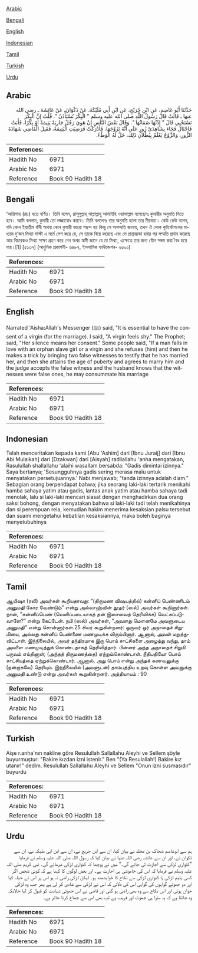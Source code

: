 [Arabic](#arabic)

[Bengali](#bengali)

[English](#english)

[Indonesian](#indonesian)

[Tamil](#tamil)

[Turkish](#turkish)

[Urdu](#urdu)

## Arabic


<div dir="rtl" lang="ar" style={{fontSize:'larger',backgroundColor:'#f8f9fa',padding:20}}>
حَدَّثَنَا أَبُو عَاصِمٍ، عَنِ ابْنِ جُرَيْجٍ، عَنِ ابْنِ أَبِي مُلَيْكَةَ، عَنْ ذَكْوَانَ، عَنْ عَائِشَةَ ـ رضى الله عنها ـ قَالَتْ قَالَ رَسُولُ اللَّهِ صلى الله عليه وسلم ‏"‏ الْبِكْرُ تُسْتَأْذَنُ ‏"‏‏.‏ قُلْتُ إِنَّ الْبِكْرَ تَسْتَحْيِي قَالَ ‏"‏ إِذْنُهَا صُمَاتُهَا ‏"‏‏.‏ وَقَالَ بَعْضُ النَّاسِ إِنْ هَوِيَ رَجُلٌ جَارِيَةً يَتِيمَةً أَوْ بِكْرًا، فَأَبَتْ فَاحْتَالَ فَجَاءَ بِشَاهِدَىْ زُورٍ عَلَى أَنَّهُ تَزَوَّجَهَا، فَأَدْرَكَتْ فَرَضِيَتِ الْيَتِيمَةُ، فَقَبِلَ الْقَاضِي شَهَادَةَ الزُّورِ، وَالزَّوْجُ يَعْلَمُ بِبُطْلاَنِ ذَلِكَ، حَلَّ لَهُ الْوَطْءُ‏.‏
</div>
<div style={{backgroundColor:'#f8f9fa',padding:20, marginBottom: 10}}><table> <thead> <tr> <th>References:</th> <th></th> </tr> </thead> <tbody><tr><td>Hadith No</td><td>6971</td></tr><tr><td>Arabic No</td><td>6971</td></tr><tr><td>Reference</td><td>Book 90 Hadith 18</td></tr></tbody></table></div>

## Bengali


<div dir="ltr" lang="bn" style={{fontSize:'larger',backgroundColor:'#f8f9fa',padding:20}}>
‘আয়িশাহ (রাঃ) হতে বর্ণিত। তিনি বলেন, রাসূলুল্লাহ্ সাল্লাল্লাহু আলাইহি ওয়াসাল্লাম বলেছেনঃ কুমারীর অনুমতি নিতে হবে। আমি বললাম, কুমারী তো লজ্জাবোধ করবে। তিনি বললেনঃ তার অনুমতি হলো তার নীরবতা। কেউ কেউ বলেন, যদি কোন ইয়াতীম বাঁদী অথবা কোন কুমারী কারো পছন্দ হয় কিন্তু সে অসম্মতি জানায়, তখন ঐ লোক কূটকৌশলের মাধ্যমে দু’জন মিথ্যা সাক্ষী এ মর্মে পেশ করে যে, সে তাকে বিয়ে করেছে এবং সে প্রাপ্তবয়স্কা হবার পর সম্মতি প্রদান করেছে আর বিচারকও মিথ্যা সাক্ষ্য গ্রহণ করে নেন অথচ স্বামী জানে যে তা মিথ্যা, এক্ষেত্রে তার জন্য যৌন সঙ্গম করা বৈধ হয়ে যায়।[1] [৫১৩৭] (আধুনিক প্রকাশনী- ৬৪৮৭, ইসলামিক ফাউন্ডেশন- ৬৫০০)
</div>
<div style={{backgroundColor:'#f8f9fa',padding:20, marginBottom: 10}}><table> <thead> <tr> <th>References:</th> <th></th> </tr> </thead> <tbody><tr><td>Hadith No</td><td>6971</td></tr><tr><td>Arabic No</td><td>6971</td></tr><tr><td>Reference</td><td>Book 90 Hadith 18</td></tr></tbody></table></div>

## English


<div dir="ltr" lang="en" style={{fontSize:'larger',backgroundColor:'#f8f9fa',padding:20}}>
Narrated 'Aisha:Allah's Messenger (ﷺ) said, "It is essential to have the consent of a virgin (for the marriage). I said, "A virgin feels shy." The Prophet; said, "Her silence means her consent." Some people said, "If a man falls in love with an orphan slave girl or a virgin and she refuses (him) and then he makes a trick by bringing two false witnesses to testify that he has married her, and then she attains the age of puberty and agrees to marry him and the judge accepts the false witness and the husband knows that the witnesses were false ones, he may consummate his marriage
</div>
<div style={{backgroundColor:'#f8f9fa',padding:20, marginBottom: 10}}><table> <thead> <tr> <th>References:</th> <th></th> </tr> </thead> <tbody><tr><td>Hadith No</td><td>6971</td></tr><tr><td>Arabic No</td><td>6971</td></tr><tr><td>Reference</td><td>Book 90 Hadith 18</td></tr></tbody></table></div>

## Indonesian


<div dir="ltr" lang="id" style={{fontSize:'larger',backgroundColor:'#f8f9fa',padding:20}}>
Telah menceritakan kepada kami [Abu 'Ashim] dari [Ibnu Juraij] dari [Ibnu Abi Mulaikah] dari [Dzakwan] dari [Aisyah] radliallahu 'anha mengatakan, Rasulullah shallallahu 'alaihi wasallam bersabda: "Gadis dimintai izinnya." Saya bertanya; 'Sesungguhnya gadis sering merasa malu untuk menyatakan persetujuannya.' Nabi menjawab; "tanda izinnya adalah diam." Sebagian orang berpendapat bahwa; jika seorang laki-laki tertarik menikahi hamba sahaya yatim atau gadis, lantas anak yatim atau hamba sahaya tadi menolak, lalu si laki-laki mencari siasat dengan menghadirkan dua orang saksi bohong, dengan menyatakan bahwa si laki-laki tadi telah menikahinya dan si perempuan rela, kemudian hakim menerima kesaksian palsu tersebut dan suami mengetahui kebatilan kesaksiannya, maka boleh baginya menyetubuhinya
</div>
<div style={{backgroundColor:'#f8f9fa',padding:20, marginBottom: 10}}><table> <thead> <tr> <th>References:</th> <th></th> </tr> </thead> <tbody><tr><td>Hadith No</td><td>6971</td></tr><tr><td>Arabic No</td><td>6971</td></tr><tr><td>Reference</td><td>Book 90 Hadith 18</td></tr></tbody></table></div>

## Tamil


<div dir="ltr" lang="ta" style={{fontSize:'larger',backgroundColor:'#f8f9fa',padding:20}}>
ஆயிஷா (ரலி) அவர்கள் கூறியதாவது: “(திருமண விஷயத்தில்) கன்னிப் பெண்ணிடம் அனுமதி கோர வேண்டும்” என்று அல்லாஹ்வின் தூதர் (ஸல்) அவர்கள் கூறினார்கள். நான், “கன்னிப்பெண் (வெளிப்படையாகத் தன் இசைவைத் தெரிவிக்க) வெட்கப்படுவாளே?” என்று கேட்டேன். நபி (ஸல்) அவர்கள், “அவளது மௌனமே அவளுடைய அனுமதி” என்று சொன்னார்கள்.25 சிலர் கூறுகின்றனர்: ஒருவர் ஓர் அநாதைச் சிறுமியை, அல்லது கன்னிப் பெண்ணை மணமுடிக்க விரும்பினார். ஆனால், அவள் மறுத்துவிட்டாள். இந்நிலையில், அவர் தந்திரமாக இரு பொய் சாட்சிகளை அழைத்து வந்து, தாம் அவளை மணமுடித்துக் கொண்டதாகத் தெரிவித்தார். பின்னர் அந்த அநாதைச் சிறுமி பருவம் எய்தினாள்; (அந்தத் திருமணத்தை) ஏற்றும்கொண்டாள். நீதிபதியோ பொய் சாட்சியத்தை ஏற்றுக்கொண்டார். ஆனால், அது பொய் என்று அந்தக் கணவனுக்கு (நன்றாகவே) தெரியும். இந்நிலையில் (அவளுடன்) தாம்பத்திய உறவு கொள்ள அவனுக்கு அனுமதி உண்டு என்று அவர்கள் கூறுகின்றனர். அத்தியாயம் : 90
</div>
<div style={{backgroundColor:'#f8f9fa',padding:20, marginBottom: 10}}><table> <thead> <tr> <th>References:</th> <th></th> </tr> </thead> <tbody><tr><td>Hadith No</td><td>6971</td></tr><tr><td>Arabic No</td><td>6971</td></tr><tr><td>Reference</td><td>Book 90 Hadith 18</td></tr></tbody></table></div>

## Turkish


<div dir="ltr" lang="tr" style={{fontSize:'larger',backgroundColor:'#f8f9fa',padding:20}}>
Aişe r.anha'nın nakline göre Resulullah Sallallahu Aleyhi ve Sellem şöyle buyurmuştur: "Bakire kızdan izni istenir." Ben "(Ya Resulallah!) Bakire kız utanır!" dedim. Resulullah Sallallahu Aleyhi ve Sellem "Onun izni susmasıdır" buyurdu
</div>
<div style={{backgroundColor:'#f8f9fa',padding:20, marginBottom: 10}}><table> <thead> <tr> <th>References:</th> <th></th> </tr> </thead> <tbody><tr><td>Hadith No</td><td>6971</td></tr><tr><td>Arabic No</td><td>6971</td></tr><tr><td>Reference</td><td>Book 90 Hadith 18</td></tr></tbody></table></div>

## Urdu


<div dir="rtl" lang="ur" style={{fontSize:'larger',backgroundColor:'#f8f9fa',padding:20}}>
ہم سے ابوعاصم ضحاک بن مخلد نے بیان کیا، ان سے ابن جریج نے، ان سے ابن ابی ملیکہ نے، ان سے ذکوان نے، اور ان سے عائشہ رضی اللہ عنہا نے بیان کیا کہ رسول اللہ صلی اللہ علیہ وسلم نے فرمایا ”کنواری لڑکی سے اجازت لی جائے گی۔“ میں نے پوچھا کہ کنواری لڑکی شرمائے گی۔ نبی کریم صلی اللہ علیہ وسلم نے فرمایا کہ اس کی خاموشی ہی اجازت ہے۔ اور بعض لوگوں کا کہنا ہے کہ کوئی شخص اگر کسی یتیم لڑکی یا کنواری لڑکی سے نکاح کا خواہشمند ہو۔ لیکن لڑکی راضی نہ ہو اس پر اس نے حیلہ کیا اور دو جھوٹے گواہوں کی گواہی اس کی دلائی کہ اس نے لڑکی سے شادی کر لی ہے پھر جب وہ لڑکی جوان ہوئی اور اس نکاح سے وہ بھی راضی ہو گئی اور قاضی نے اس جھوٹی شہادت کو قبول کر لیا حالانکہ وہ جانتا ہے کہ یہ سارا ہی جھوٹ اور فریب ہے تب بھی اس سے جماع کرنا جائز ہے۔
</div>
<div style={{backgroundColor:'#f8f9fa',padding:20, marginBottom: 10}}><table> <thead> <tr> <th>References:</th> <th></th> </tr> </thead> <tbody><tr><td>Hadith No</td><td>6971</td></tr><tr><td>Arabic No</td><td>6971</td></tr><tr><td>Reference</td><td>Book 90 Hadith 18</td></tr></tbody></table></div>